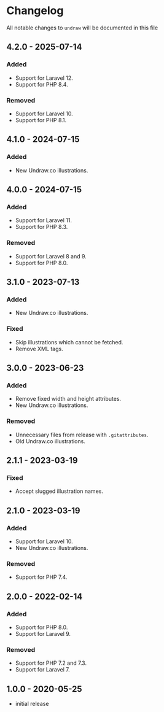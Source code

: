 # Changelog

All notable changes to `undraw` will be documented in this file

## 4.2.0 - 2025-07-14

### Added

- Support for Laravel 12.
- Support for PHP 8.4.

### Removed

- Support for Laravel 10.
- Support for PHP 8.1.

## 4.1.0 - 2024-07-15

### Added

- New Undraw.co illustrations.

## 4.0.0 - 2024-07-15

### Added

- Support for Laravel 11.
- Support for PHP 8.3.

### Removed

- Support for Laravel 8 and 9.
- Support for PHP 8.0.

## 3.1.0 - 2023-07-13

### Added

- New Undraw.co illustrations.

### Fixed

- Skip illustrations which cannot be fetched.
- Remove XML tags.

## 3.0.0 - 2023-06-23

### Added

- Remove fixed width and height attributes.
- New Undraw.co illustrations.

### Removed

- Unnecessary files from release with `.gitattributes`.
- Old Undraw.co illustrations.

## 2.1.1 - 2023-03-19

### Fixed

- Accept slugged illustration names.

## 2.1.0 - 2023-03-19

### Added

- Support for Laravel 10.
- New Undraw.co illustrations.

### Removed

- Support for PHP 7.4.

## 2.0.0 - 2022-02-14

### Added

- Support for PHP 8.0.
- Support for Laravel 9.

### Removed

- Support for PHP 7.2 and 7.3.
- Support for Laravel 7.

## 1.0.0 - 2020-05-25

- initial release
